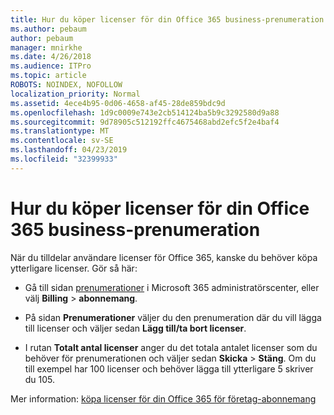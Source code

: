 ```yaml
---
title: Hur du köper licenser för din Office 365 business-prenumeration
ms.author: pebaum
author: pebaum
manager: mnirkhe
ms.date: 4/26/2018
ms.audience: ITPro
ms.topic: article
ROBOTS: NOINDEX, NOFOLLOW
localization_priority: Normal
ms.assetid: 4ece4b95-0d06-4658-af45-28de859bdc9d
ms.openlocfilehash: 1d9c0009e743e2cb514124ba5b9c3292580d9a88
ms.sourcegitcommit: 9d78905c512192ffc4675468abd2efc5f2e4baf4
ms.translationtype: MT
ms.contentlocale: sv-SE
ms.lasthandoff: 04/23/2019
ms.locfileid: "32399933"
---
```

# <a name="how-to-buy-licenses-for-your-office-365-business-subscription"></a>Hur du köper licenser för din Office 365 business-prenumeration

När du tilldelar användare licenser för Office 365, kanske du behöver köpa ytterligare licenser. Gör så här:
  
- Gå till sidan [prenumerationer]( https://go.microsoft.com/fwlink/p/?linkid=842054) i Microsoft 365 administratörscenter, eller välj **Billing** \> **abonnemang**.
    
- På sidan **Prenumerationer** väljer du den prenumeration där du vill lägga till licenser och väljer sedan **Lägg till/ta bort licenser**.
    
- I rutan **Totalt antal licenser** anger du det totala antalet licenser som du behöver för prenumerationen och väljer sedan **Skicka** \> **Stäng**. Om du till exempel har 100 licenser och behöver lägga till ytterligare 5 skriver du 105.
    
Mer information: [köpa licenser för din Office 365 för företag-abonnemang](https://support.office.com/article/36081d8d-b3fa-4948-8c34-e217bba825e1)
  

